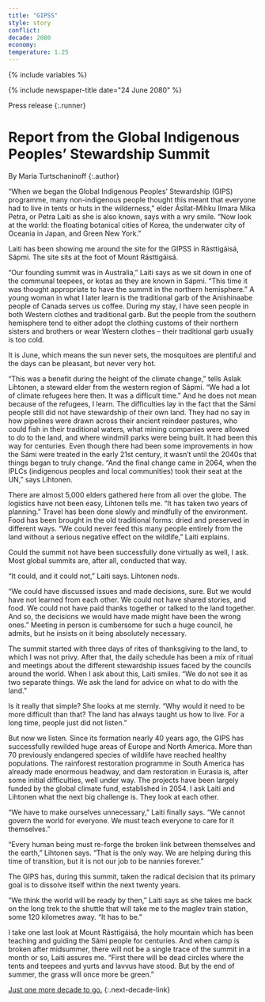 ```yaml
---
title: "GIPSS"
style: story
conflict: 
decade: 2080
economy: 
temperature: 1.25
---
```


{% include variables %}

{% include newspaper-title date="24 June 2080" %}

Press release
{:.runner}

# Report from the Global Indigenous Peoples’ Stewardship Summit

By Maria Turtschaninoff
{:.author}

“When we began the Global Indigenous Peoples’ Stewardship (GIPS) programme, many non-indigenous people thought this meant that everyone had to live in tents or huts in the wilderness,” elder Ásllat-Mihku Ilmara Mika Petra, or Petra Laiti as she is also known, says with a wry smile. “Now look at the world: the floating botanical cities of Korea, the underwater city of Oceania in Japan, and Green New York.”

Laiti has been showing me around the site for the GIPSS in Rásttigáisá, Sápmi. The site sits at the foot of Mount Rásttigáisá.

“Our founding summit was in Australia,” Laiti says as we sit down in one of the communal teepees, or kotas as they are known in Sápmi. “This time it was thought appropriate to have the summit in the northern hemisphere.” A young woman in what I later learn is the traditional garb of the Anishinaabe people of Canada serves us coffee. During my stay, I have seen people in both Western clothes and traditional garb. But the people from the southern hemisphere tend to either adopt the clothing customs of their northern sisters and brothers or wear Western clothes – their traditional garb usually is too cold.

It is June, which means the sun never sets, the mosquitoes are plentiful and the days can be pleasant, but never very hot.

“This was a benefit during the height of the climate change,” tells Aslak Lihtonen, a steward elder from the western region of Sápmi. “We had a lot of climate refugees here then. It was a difficult time.” And he does not mean because of the refugees, I learn. The difficulties lay in the fact that the Sámi people still did not have stewardship of their own land. They had no say in how pipelines were drawn across their ancient reindeer pastures, who could fish in their traditional waters, what mining companies were allowed to do to the land, and where windmill parks were being built. It had been this way for centuries. Even though there had been some improvements in how the Sámi were treated in the early 21st century, it wasn’t until the 2040s that things began to truly change. “And the final change came in 2064, when the IPLCs (indigenous peoples and local communities) took their seat at the UN,” says Lihtonen.

There are almost 5,000 elders gathered here from all over the globe. The logistics have not been easy, Lihtonen tells me. “It has taken two years of planning.” Travel has been done slowly and mindfully of the environment. Food has been brought in the old traditional forms: dried and preserved in different ways. “We could never feed this many people entirely from the land without a serious negative effect on the wildlife,” Laiti explains.

Could the summit not have been successfully done virtually as well, I ask. Most global summits are, after all, conducted that way.

“It could, and it could not,” Laiti says. Lihtonen nods.

“We could have discussed issues and made decisions, sure. But we would have not learned from each other. We could not have shared stories, and food. We could not have paid thanks together or talked to the land together. And so, the decisions we would have made might have been the wrong ones.” Meeting in person is cumbersome for such a huge council, he admits, but he insists on it being absolutely necessary.

The summit started with three days of rites of thanksgiving to the land, to which I was not privy. After that, the daily schedule has been a mix of ritual and meetings about the different stewardship issues faced by the councils around the world. When I ask about this, Laiti smiles. “We do not see it as two separate things. We ask the land for advice on what to do with the land.”

Is it really that simple? She looks at me sternly. “Why would it need to be more difficult than that? The land has always taught us how to live. For a long time, people just did not listen.”

But now we listen. Since its formation nearly 40 years ago, the GIPS has successfully rewilded huge areas of Europe and North America. More than 70 previously endangered species of wildlife have reached healthy populations. The rainforest restoration programme in South America has already made enormous headway, and dam restoration in Eurasia is, after some initial difficulties, well under way. The projects have been largely funded by the global climate fund, established in 2054. I ask Laiti and Lihtonen what the next big challenge is. They look at each other.

“We have to make ourselves unnecessary,” Laiti finally says. “We cannot govern the world for everyone. We must teach everyone to care for it themselves.”

“Every human being must re-forge the broken link between themselves and the earth,” Lihtonen says. “That is the only way. We are helping during this time of transition, but it is not our job to be nannies forever.”

The GIPS has, during this summit, taken the radical decision that its primary goal is to dissolve itself within the next twenty years.

“We think the world will be ready by then,” Laiti says as she takes me back on the long trek to the shuttle that will take me to the maglev train station, some 120 kilometres away. “It has to be.”

I take one last look at Mount Rásttigáisá, the holy mountain which has been teaching and guiding the Sámi people for centuries. And when camp is broken after midsummer, there will not be a single trace of the summit in a month or so, Laiti assures me. “First there will be dead circles where the tents and teepees and yurts and lavvus have stood. But by the end of summer, the grass will once more be green.”

[Just one more decade to go.](chapter_the-end-of-nation-states.html)
{:.next-decade-link}

